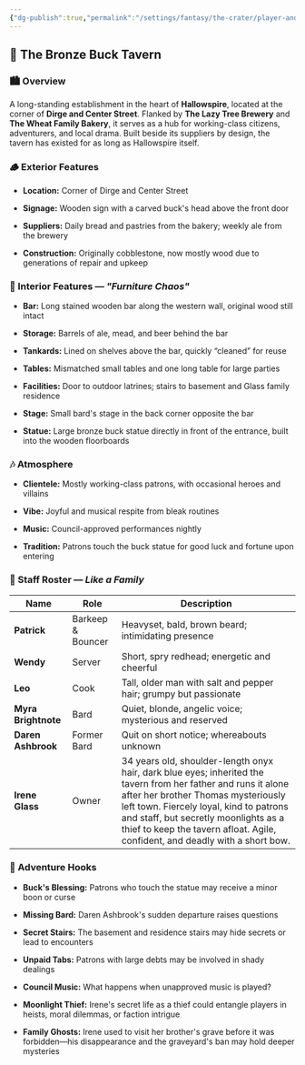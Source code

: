 ```yaml
---
{"dg-publish":true,"permalink":"/settings/fantasy/the-crater/player-and-campaign/the-lazy-tree-brewery-lexi/","tags":["lexi"]}
---
```


## 🦌 The Bronze Buck Tavern

### 🏙️ Overview

A long-standing establishment in the heart of **Hallowspire**, located at the corner of **Dirge and Center Street**. Flanked by **The Lazy Tree Brewery** and **The Wheat Family Bakery**, it serves as a hub for working-class citizens, adventurers, and local drama. Built beside its suppliers by design, the tavern has existed for as long as Hallowspire itself.

### 🪵 Exterior Features

- **Location:** Corner of Dirge and Center Street
    
- **Signage:** Wooden sign with a carved buck's head above the front door
    
- **Suppliers:** Daily bread and pastries from the bakery; weekly ale from the brewery
    
- **Construction:** Originally cobblestone, now mostly wood due to generations of repair and upkeep
    

### 🍻 Interior Features — _"Furniture Chaos"_

- **Bar:** Long stained wooden bar along the western wall, original wood still intact
    
- **Storage:** Barrels of ale, mead, and beer behind the bar
    
- **Tankards:** Lined on shelves above the bar, quickly “cleaned” for reuse
    
- **Tables:** Mismatched small tables and one long table for large parties
    
- **Facilities:** Door to outdoor latrines; stairs to basement and Glass family residence
    
- **Stage:** Small bard's stage in the back corner opposite the bar
    
- **Statue:** Large bronze buck statue directly in front of the entrance, built into the wooden floorboards
    

### 🎶 Atmosphere

- **Clientele:** Mostly working-class patrons, with occasional heroes and villains
    
- **Vibe:** Joyful and musical respite from bleak routines
    
- **Music:** Council-approved performances nightly
    
- **Tradition:** Patrons touch the buck statue for good luck and fortune upon entering
    

### 👥 Staff Roster — _Like a Family_

|Name|Role|Description|
|---|---|---|
|**Patrick**|Barkeep & Bouncer|Heavyset, bald, brown beard; intimidating presence|
|**Wendy**|Server|Short, spry redhead; energetic and cheerful|
|**Leo**|Cook|Tall, older man with salt and pepper hair; grumpy but passionate|
|**Myra Brightnote**|Bard|Quiet, blonde, angelic voice; mysterious and reserved|
|**Daren Ashbrook**|Former Bard|Quit on short notice; whereabouts unknown|
|**Irene Glass**|Owner|34 years old, shoulder-length onyx hair, dark blue eyes; inherited the tavern from her father and runs it alone after her brother Thomas mysteriously left town. Fiercely loyal, kind to patrons and staff, but secretly moonlights as a thief to keep the tavern afloat. Agile, confident, and deadly with a short bow.|

### 🧩 Adventure Hooks

- **Buck's Blessing:** Patrons who touch the statue may receive a minor boon or curse
    
- **Missing Bard:** Daren Ashbrook's sudden departure raises questions
    
- **Secret Stairs:** The basement and residence stairs may hide secrets or lead to encounters
    
- **Unpaid Tabs:** Patrons with large debts may be involved in shady dealings
    
- **Council Music:** What happens when unapproved music is played?
    
- **Moonlight Thief:** Irene's secret life as a thief could entangle players in heists, moral dilemmas, or faction intrigue
    
- **Family Ghosts:** Irene used to visit her brother's grave before it was forbidden—his disappearance and the graveyard's ban may hold deeper mysteries